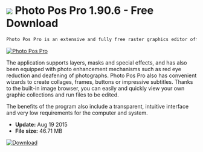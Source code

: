 # ![](https://cdn.softexe.net/static/icon/win.gif) Photo Pos Pro 1.90.6 - Free Download

```sh
Photo Pos Pro is an extensive and fully free raster graphics editor offering a wide range of tools, brushes and filters.
```
[![Photo Pos Pro](https://gallery.dpcdn.pl/imgc/Tools/508/g_-_420x350_1.5_-_x20091208150858.png)](https://softexe.net/win/multimedia/graphics-design/photo-pos-pro:pbcfb.html)

The application supports layers, masks and special effects, and has also been equipped with photo enhancement mechanisms such as red eye reduction and deafening of photographs. Photo Pos Pro also has convenient wizards to create collages, frames, buttons or impressive subtitles. Thanks to the built-in image browser, you can easily and quickly view your own graphic collections and run files to be edited.
 
 The benefits of the program also include a transparent, intuitive interface and very low requirements for the computer and system.


- **Update:** Aug 19 2015
- **File size:** 46.71 MB

[![Download](https://cdn.softexe.net/static/img/download.png)](https://softexe.net/win/multimedia/graphics-design/photo-pos-pro:pbcfb.html)

